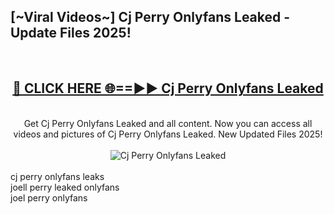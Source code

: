 <h2>[~Viral Videos~] Cj Perry Onlyfans Leaked - Update Files 2025!</h2>
<br>
<div align="center">
<h2><a href="https://betterlinks.top/A2PfLJ" rel="nofollow">🔴 CLICK HERE 🌐==►► Cj Perry Onlyfans Leaked</a></h2>
<br>
Get Cj Perry Onlyfans Leaked and all content. Now you can access all videos and pictures of Cj Perry Onlyfans Leaked. New Updated Files 2025!
<br>
<br>
<a href="https://betterlinks.top/A2PfLJ" rel="nofollow" data-target="animated-image.originalLink"><img src="https://i.ibb.co.com/WyWwxjT/player-gif2.gif" alt="Cj Perry Onlyfans Leaked" style="max-width: 100%; display: inline-block;" data-target="animated-image.originalImage"></a>
</div>
<br>
cj perry onlyfans leaks<br>
joell perry leaked onlyfans<br>
joel perry onlyfans
